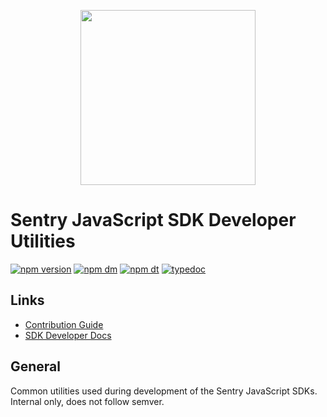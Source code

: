 <p align="center">
  <a href="https://sentry.io" target="_blank" align="center">
    <img src="https://sentry-brand.storage.googleapis.com/sentry-logo-black.png" width="280">
  </a>
  <br />
</p>

# Sentry JavaScript SDK Developer Utilities

[![npm version](https://img.shields.io/npm/v/@sentry-internal/dev-utils.svg)](https://www.npmjs.com/package/@sentry-internal/dev-utils)
[![npm dm](https://img.shields.io/npm/dm/@sentry-internal/dev-utils.svg)](https://www.npmjs.com/package/@sentry-internal/dev-utils)
[![npm dt](https://img.shields.io/npm/dt/@sentry-internal/dev-utils.svg)](https://www.npmjs.com/package/@sentry-internal/dev-utils)
[![typedoc](https://img.shields.io/badge/docs-typedoc-blue.svg)](http://getsentry.github.io/sentry-javascript/)

## Links

- [Contribution Guide](https://github.com/getsentry/sentry-javascript/blob/master/CONTRIBUTING.md)
- [SDK Developer Docs](https://develop.sentry.dev/sdk/)

## General

Common utilities used during development of the Sentry JavaScript SDKs. Internal only, does not follow semver.
